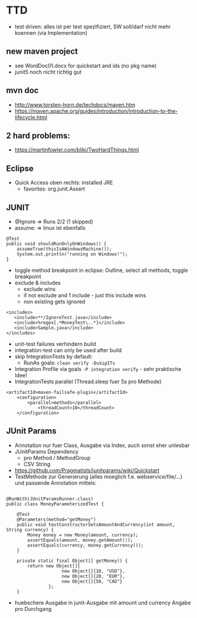 # TTD
- test driven: alles ist per test spezifiziert, SW soll/darf nicht mehr koennen (via Implementation)

## new maven project
- see WordDoc01.docx for quickstart and ids (no pkg name)
- junit5 noch nicht richtig gut

## mvn doc
- http://www.torsten-horn.de/techdocs/maven.htm
- https://maven.apache.org/guides/introduction/introduction-to-the-lifecycle.html

## 2 hard problems:
- https://martinfowler.com/bliki/TwoHardThings.html

## Eclipse
- Quick Access oben rechts: installed JRE
	- favorites: org.junit.Assert

## JUNIT
- @Ignore => Runs 2/2 (1 skipped)
- assume: => linux ist ebenfalls 
```
@Test
public void shouldRunOnlyOnWindows() {
	assumeTrue(thisIsAWindowsMachine());
	System.out.println("running on Windows!");
}
```
- toggle method breakpoint in eclipse: Outline, select all methods, toggle breakpoint
- exclude & includes
	- exclude wins
	- if not exclude and 1 include - just this include wins
	- non existing gets ignored
```
<includes>
   <include>**/IgnoreTest.java</include>
   <include>%regex[.*MoneyTest\..*]</include>
   <include>Sample.java</include>
</includes>
```
- unit-test failures verhindern build
- integration-test can only be used after build
- skip IntegrationTests by default:
	- RunAs goals: `clean verify -DskipITs`
- Integration Profile via goals `-P integration verify` - sehr praktische Idee!
- IntegrationTests parallel (Thread.sleep fuer 5s pro Methode)
```
<artifactId>maven-failsafe-plugin</artifactId>
	<configuration>			
		<parallel>methods</parallel>
          	<threadCount>10</threadCount>		
	</configuration>
```

## JUnit Params
- Annotation nur fuer Class, Ausgabe via Index, auch sonst eher unlesbar
- JUnitParams Dependency
	- pro Method / MethodGroup
	- CSV String
- https://github.com/Pragmatists/junitparams/wiki/Quickstart
- TestMethode zur Generierung (alles moeglich f.e. webservice/file/...) und passende Annotation mittels:
```

@RunWith(JUnitParamsRunner.class)
public class MoneyParameterizedTest {
	
	@Test
	@Parameters(method="getMoney")
	public void testConstructorSetsAmountAndCurrency(int amount, String currency) {
		Money money = new Money(amount, currency);
		assertEquals(amount, money.getAmount());
		assertEquals(currency, money.getCurrency());
	}
	
	private static final Object[] getMoney() {
	    return new Object[]{
	                 new Object[]{10, "USD"},
	                 new Object[]{20, "EUR"},
	                 new Object[]{50, "CAD"}
	            };
	}
```
- huebschere Ausgabe in junit-Ausgabe mit amount und currency Angabe pro Durchgang